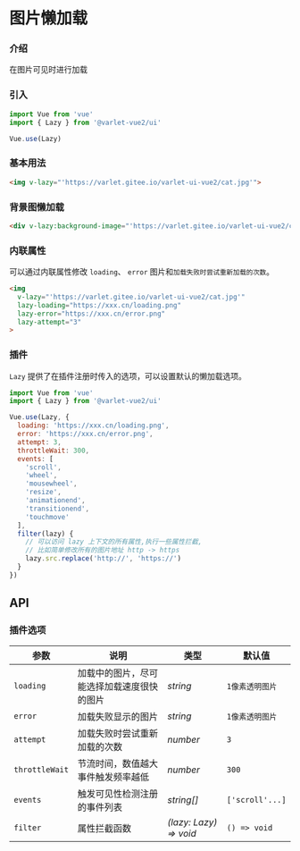 # 图片懒加载

### 介绍

在图片可见时进行加载

### 引入

```js
import Vue from 'vue'
import { Lazy } from '@varlet-vue2/ui'

Vue.use(Lazy)
```

### 基本用法

```html
<img v-lazy="'https://varlet.gitee.io/varlet-ui-vue2/cat.jpg'">
```

### 背景图懒加载
```html
<div v-lazy:background-image="'https://varlet.gitee.io/varlet-ui-vue2/cat.jpg'"></div>
```

### 内联属性
可以通过内联属性修改 `loading`、 `error` 图片和`加载失败时尝试重新加载的次数`。

```html
<img
  v-lazy="'https://varlet.gitee.io/varlet-ui-vue2/cat.jpg'"
  lazy-loading="https://xxx.cn/loading.png"
  lazy-error="https://xxx.cn/error.png"
  lazy-attempt="3"
>
```

### 插件

`Lazy` 提供了在插件注册时传入的选项，可以设置默认的懒加载选项。

```js
import Vue from 'vue'
import { Lazy } from '@varlet-vue2/ui'

Vue.use(Lazy, {
  loading: 'https://xxx.cn/loading.png',
  error: 'https://xxx.cn/error.png',
  attempt: 3,
  throttleWait: 300,
  events: [
    'scroll',
    'wheel',
    'mousewheel',
    'resize',
    'animationend',
    'transitionend',
    'touchmove'
  ],
  filter(lazy) {
    // 可以访问 lazy 上下文的所有属性,执行一些属性拦截,
    // 比如简单修改所有的图片地址 http -> https
    lazy.src.replace('http://', 'https://')
  }
})
```

## API

### 插件选项

| 参数 | 说明 | 类型 | 默认值 |
| --- | --- | --- | --- |
| `loading` | 加载中的图片，尽可能选择加载速度很快的图片 | _string_ | `1像素透明图片` |
| `error` | 加载失败显示的图片 | _string_ | `1像素透明图片` |
| `attempt` | 加载失败时尝试重新加载的次数 | _number_ | `3` |
| `throttleWait` | 节流时间，数值越大事件触发频率越低 | _number_ | `300` |
| `events` | 触发可见性检测注册的事件列表 | _string[]_ | `['scroll'...]` |
| `filter` | 属性拦截函数 | _(lazy: Lazy) => void_ | `() => void` |
